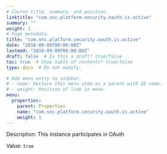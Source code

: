 ```yaml
---
# Course title, summary, and position.
linktitle: "com.snc.platform.security.oauth.is.active"
summary: ""
weight: 1
# Page metadata.
title: "com.snc.platform.security.oauth.is.active"
date: "2018-09-09T00:00:00Z"
lastmod: "2018-09-09T00:00:00Z"
draft: false  # Is this a draft? true/false
toc: true  # Show table of contents? true/false
type: docs  # Do not modify.

# Add menu entry to sidebar.
# - name: Declare this menu item as a parent with ID name.
# - weight: Position of link in menu.
menu:
  properties:
    parent: Properties
    name: "com.snc.platform.security.oauth.is.active"
    weight: 1
---
```


Description: This instance participates in OAuth


Value: `true`